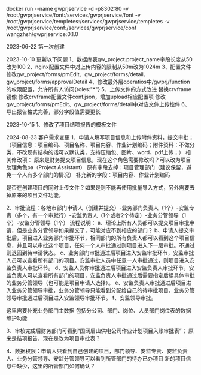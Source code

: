 docker run --name gwprjservice -d -p8302:80 -v /root/gwprjservice/font:/services/gwprjservice/font -v /root/gwprjservice/templetes:/services/gwprjservice/templetes -v /root/gwprjservice/conf:/services/gwprjservice/conf  wangzhsh/gwprjservice:0.1.0


2023-06-22 第一次创建

2023-10-10 更新以下问题
1、数据库表gw_project.project_name字段长度从50改为100
2、nginx配置文件中对上传内容的限制从50m改为1024m
3、配置文件修改gw_project/forms/pmEdit、gw_project/forms/detail、  gw_project/forms/approvalDetail 
4、修改最外层operatios中/gwprj/function的权限配置，允许所有人访问{roles:"*"}
5、上传文件的方式改进
   替换crvframe镜像
   修改crvframe配置文件conf.json，增加upload相应配置项
   修改gw_project/forms/pmEdit、gw_project/forms/detail中对应文件上传控件
6、导出报告格式完善，部分字段值需要更长


2023-10-15
1、修改了项目结项报告的模板文件

2024-08-23 客户需求变更
1、申请人填写项目信息和上传附件资料，提交审批；（项目信息：项目编码、项目名称、项目内容、作业计划编码；附件资料：不做分类，不改现有结构的话可以默认类，支持压缩包、图片、word、pdf上传；）
相关修改项：
   原来是财务提交项目信息，现在这个角色需要修改吗？可以改为项目助理角色pa（Project Assistant）
   原有字段去掉：项目管理部门（建议保留，避免一个人有多个部门的情况）
   补充新的字段：项目内容、作业计划编码

   是否在创建项目的同时上传文件？如果是则不能再使用批量导入方式，另外需要去掉原来的项目文件功能。
   

2、审批流程：各地市部门申请人（创建并提交）-业务部门负责人（1个）-安监专责（多个，有一个审就行）-安监负责人（1个或者2个待定）-业务分管领导（1个）-安监分管领导（1个）
流程说明：
   a、理论上所有人员都可以提交项目审批申请，但是业务分管领导如果提交了，可能对应不到相应的部门？
   b、申请人提交审批后，项目进入业务部门审批环节，相同部门的所有负责人都可以看到这个项目信息，并且可以审批这个项目，任何一个人审批通过则项目进入下一层审批。不通过则退回到待申请状态。
   c、业务部门审批通过后项目进入安监审批环节，安监审批人员可以查看所有部门的项目。安监审批人员中任意一人审批通过，则项目进入安监负责人审批环节。
   d、安监人员你审批通过后项目进入安监负责人审批环节，安监负责人可以查看所有部门的项目，安监负责人审批通过后需要指定后续具体审批的业务分管领导（也可能是项目申请人选择）。
   e、安监负责人审批通过后项目进入业务分管领导审批，业务分管领导只能看到分配给自己的待审批项目，业务分管领导审批通过后项目进入安监领导审批环节。
   f、安监领导审批。

这里需要补充业务部门主数据
   包括分公司、部门、岗位、人员部门岗位表的数据维护功能


3、审核完成后财务部门可看到“国网眉山供电公司作业计划项目入账审批表”；
   原来是结项报告，现在是改为项目审批表？

4、数据权限：申请人只看到自己创建的项目，部门领导、安监专责、安监负责人、业务分管领导、安监分管领导可以看到所管部门的待办已办项目
   新的项目信息中缺少，这里的所管部门如何确认？
